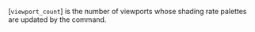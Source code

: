 [`viewport_count`] is the number of viewports whose shading rate
palettes are updated by the command.